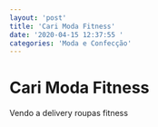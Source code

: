 ```yaml
---
layout: 'post'
title: 'Cari Moda Fitness'
date: '2020-04-15 12:37:55 '
categories: 'Moda e Confecção'
---
```


# Cari Moda Fitness

Vendo a delivery  roupas fitness
